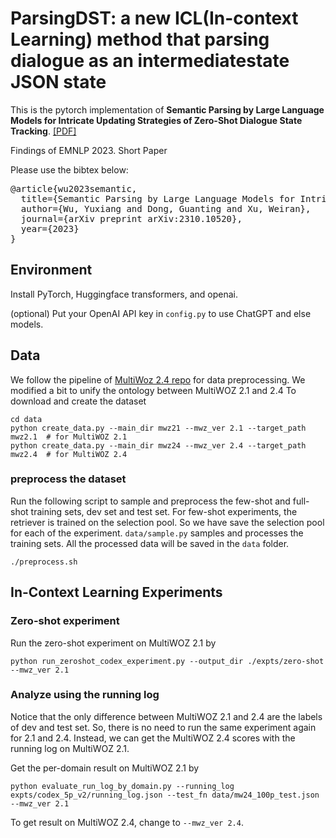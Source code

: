 # ParsingDST: a new ICL(In-context Learning) method that parsing dialogue as an intermediatestate JSON state

This is the pytorch implementation of
**Semantic Parsing by Large Language Models for Intricate Updating Strategies of Zero-Shot Dialogue State Tracking**. 
[[PDF]](https://arxiv.org/abs/2310.10520)

Findings of EMNLP 2023. Short Paper

Please use the bibtex below:
<pre>
@article{wu2023semantic,
  title={Semantic Parsing by Large Language Models for Intricate Updating Strategies of Zero-Shot Dialogue State Tracking},
  author={Wu, Yuxiang and Dong, Guanting and Xu, Weiran},
  journal={arXiv preprint arXiv:2310.10520},
  year={2023}
}
</pre>

## Environment
Install PyTorch, Huggingface transformers, and openai.

(optional) Put your OpenAI API key in `config.py` to use ChatGPT and else models.

## Data
We follow the pipeline of [MultiWoz 2.4 repo](https://github.com/smartyfh/MultiWOZ2.4/) for data preprocessing.
We modified a bit to unify the ontology between MultiWOZ 2.1 and 2.4
To download and create the dataset
```console
cd data
python create_data.py --main_dir mwz21 --mwz_ver 2.1 --target_path mwz2.1  # for MultiWOZ 2.1
python create_data.py --main_dir mwz24 --mwz_ver 2.4 --target_path mwz2.4  # for MultiWOZ 2.4
```

### preprocess the dataset
Run the following script to sample and preprocess the few-shot and full-shot training sets, dev set and test set. 
For few-shot experiments, the retriever is trained on the selection pool. So we have save the selection pool for each of the experiment.
`data/sample.py` samples and processes the training sets.
All the processed data will be saved in the `data` folder.
```console
./preprocess.sh
```

## In-Context Learning Experiments
### Zero-shot experiment
Run the zero-shot experiment on MultiWOZ 2.1 by
```console
python run_zeroshot_codex_experiment.py --output_dir ./expts/zero-shot --mwz_ver 2.1
```

### Analyze using the running log
Notice that the only difference between MultiWOZ 2.1 and 2.4 are the labels of dev and test set. So, there is no need to run the same experiment again for 2.1 and 2.4. Instead, we can get the MultiWOZ 2.4 scores with the running log on MultiWOZ 2.1. 

Get the per-domain result on MultiWOZ 2.1 by
```console
python evaluate_run_log_by_domain.py --running_log expts/codex_5p_v2/running_log.json --test_fn data/mw24_100p_test.json --mwz_ver 2.1
```

To get result on MultiWOZ 2.4, change to `--mwz_ver 2.4`.
